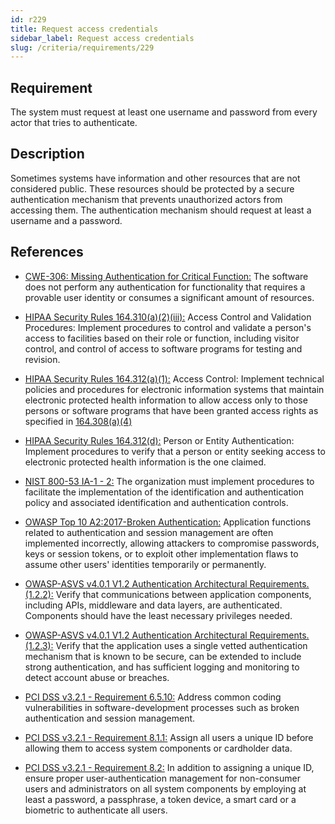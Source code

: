 ```yaml
---
id: r229
title: Request access credentials
sidebar_label: Request access credentials
slug: /criteria/requirements/229
---
```


## Requirement

The system must request
at least one username and password
from every actor
that tries to authenticate.

## Description

Sometimes systems have information
and other resources that are not considered public.
These resources should be protected
by a secure authentication mechanism
that prevents unauthorized actors
from accessing them.
The authentication mechanism
should request at least a username and a password.

## References

- [CWE-306: Missing Authentication for Critical Function:](https://cwe.mitre.org/data/definitions/306.html)
  The software does not perform
  any authentication for functionality
  that requires a provable user identity
  or consumes a significant amount
  of resources.

- [HIPAA Security Rules 164.310(a)(2)(iii):](https://www.law.cornell.edu/cfr/text/45/164.310)
  Access Control and Validation Procedures:
  Implement procedures
  to control and validate a person's access
  to facilities based on their role or function,
  including visitor control,
  and control of access to software programs
  for testing and revision.

- [HIPAA Security Rules 164.312(a)(1):](https://www.law.cornell.edu/cfr/text/45/164.312)
  Access Control: Implement technical policies and procedures
  for electronic information systems
  that maintain electronic protected health information
  to allow access only to those persons
  or software programs
  that have been granted access rights
  as specified in [164.308(a)(4)](https://www.law.cornell.edu/cfr/text/45/164.308)

- [HIPAA Security Rules 164.312(d):](https://www.law.cornell.edu/cfr/text/45/164.312)
  Person or Entity Authentication:
  Implement procedures to verify that a person or entity
  seeking access to electronic protected health information
  is the one claimed.

- [NIST 800-53 IA-1 - 2:](https://nvd.nist.gov/800-53/Rev4/control/IA-1)
  The organization must implement procedures
  to facilitate the implementation of the identification
  and authentication policy
  and associated identification
  and authentication controls.

- [OWASP Top 10 A2:2017-Broken Authentication:](https://owasp.org/www-project-top-ten/OWASP_Top_Ten_2017/Top_10-2017_A2-Broken_Authentication)
  Application functions related to authentication
  and session management
  are often implemented incorrectly,
  allowing attackers to compromise passwords,
  keys or session tokens,
  or to exploit other implementation flaws
  to assume other users' identities
  temporarily or permanently.

- [OWASP-ASVS v4.0.1 V1.2 Authentication Architectural Requirements.(1.2.2):](https://owasp.org/www-pdf-archive/OWASP_Application_Security_Verification_Standard_4.0-en.pdf)
  Verify that communications
  between application components,
  including APIs, middleware and data layers,
  are authenticated.
  Components should have
  the least necessary privileges needed.

- [OWASP-ASVS v4.0.1 V1.2 Authentication Architectural Requirements.(1.2.3):](https://owasp.org/www-pdf-archive/OWASP_Application_Security_Verification_Standard_4.0-en.pdf)
  Verify that the application uses
  a single vetted authentication mechanism
  that is known to be secure,
  can be extended to include strong authentication,
  and has sufficient logging
  and monitoring to detect account abuse
  or breaches.

- [PCI DSS v3.2.1 - Requirement 6.5.10:](https://www.pcisecuritystandards.org/documents/PCI_DSS_v3-2-1.pdf)
  Address common coding vulnerabilities
  in software-development processes
  such as broken authentication
  and session management.

- [PCI DSS v3.2.1 - Requirement 8.1.1:](https://www.pcisecuritystandards.org/documents/PCI_DSS_v3-2-1.pdf)
  Assign all users a unique ID
  before allowing them to access system components
  or cardholder data.

- [PCI DSS v3.2.1 - Requirement 8.2:](https://www.pcisecuritystandards.org/documents/PCI_DSS_v3-2-1.pdf)
  In addition to assigning a unique ID,
  ensure proper user-authentication management
  for non-consumer users
  and administrators on all system components
  by employing at least a password,
  a passphrase, a token device, a smart card
  or a biometric
  to authenticate all users.
